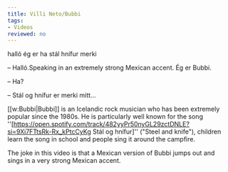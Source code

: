 ```yaml
---
title: Villi Neto/Bubbi
tags:
- Videos
reviewed: no
---
```

<vocabulary>
halló
ég er
ha
stál
hnífur
merki
</vocabulary>
<Instagram
data-translate="true"
file="Video by villineto-BoUBRXViuAQ.mp4"
url="https://www.instagram.com/p/BoUBRXViuAQ/"
user_image="VilliNeto.jpg"
user_name="Villi Neto"
user_handle="villineto"
audio="0TZf.mp3">

– Halló.<ref name="mexiko">Speaking in an extremely strong Mexican accent.</ref> Ég er Bubbi.

– Ha?

– Stál og hnífur er merki mitt...<ref name="mexiko"/>
<div class="video-explanation" data-translate="no">

[[w:Bubbi|Bubbi]] is an Icelandic rock musician who has been extremely popular since the 1980s. He is particularly well known for the song ''[https://open.spotify.com/track/482yyPr50nyGL29zctDNLE?si=9Xi7FTtsRk-Rx_kPtcCyKg Stál og hnífur]'' ("Steel and knife"), children learn the song in school and people sing it around the campfire.

The joke in this video is that a Mexican version of Bubbi jumps out and sings in a very strong Mexican accent.
</div></Instagram>
